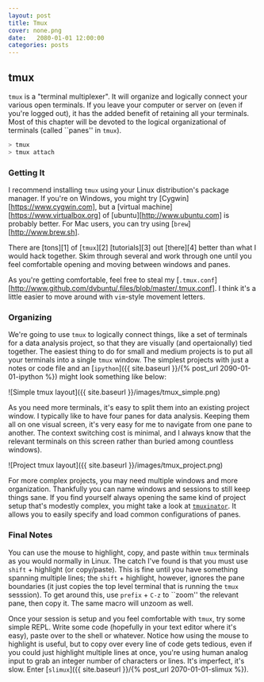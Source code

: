```yaml
---
layout: post
title: Tmux
cover: none.png
date:   2080-01-01 12:00:00
categories: posts
---
```


tmux
---

`tmux` is a "terminal multiplexer".  It will organize and logically connect your various open terminals.  If you leave your computer or server on (even if you're logged out), it has the added benefit of retaining all your terminals.  Most of this chapter will be devoted to the logical organizational of terminals (called ``panes'' in `tmux`).

```bash
> tmux
> tmux attach
```

### Getting It

I recommend installing `tmux` using your Linux distribution's package manager.  If you're on Windows, you might try [Cygwin][https://www.cygwin.com], but a [virtual machine][https://www.virtualbox.org] of [ubuntu][http://www.ubuntu.com] is probably better.  For Mac users, you can try using [`brew`][http://www.brew.sh].

There are [tons][1] of [`tmux`][2] [tutorials][3] out [there][4] better than what I would hack together.  Skim through several and work through one until you feel comfortable opening and moving between windows and panes.

As you're getting comfortable, feel free to steal my [`.tmux.conf`][http://www.github.com/dvbuntu/.files/blob/master/.tmux.conf].  I think it's a little easier to move around with `vim`-style movement letters.

### Organizing

We're going to use `tmux` to logically connect things, like a set of terminals for a data analysis project, so that they are visually (and opertaionally) tied together.  The easiest thing to do for small and medium projects is to put all your terminals into a single `tmux` window.  The simplest projects with just a notes or code file and an [`ipython`]({{ site.baseurl }}/{% post_url 2090-01-01-ipython %}) might look something like below:

![Simple tmux layout]({{ site.baseurl }}/images/tmux_simple.png)

As you need more terminals, it's easy to split them into an existing project window.  I typically like to have four panes for data analysis.  Keeping them all on one visual screen, it's very easy for me to navigate from one pane to another.  The context switching cost is minimal, and I always know that the relevant terminals on this screen rather than buried among countless windows).

![Project tmux layout]({{ site.baseurl }}/images/tmux_project.png)

For more complex projects, you may need multiple windows and more organization.  Thankfully you can name windows and sessions to still keep things sane.  If you find yourself always opening the same kind of project setup that's modestly complex, you might take a look at [`tmuxinator`](http://www.github.com/tmuxinator/tmuxinator).  It allows you to easily specify and load common configurations of panes.  

### Final Notes

You can use the mouse to highlight, copy, and paste within `tmux` terminals as you would normally in Linux.  The catch I've found is that you must use `shift` + highlight (or copy/paste).  This is fine until you have something spanning multiple lines; the `shift` + highlight, however, ignores the pane boundaries (it just copies the top level terminal that is running the `tmux` sesssion).  To get around this, use `prefix` + `C-z` to ``zoom'' the relevant pane, then copy it.  The same macro will unzoom as well.

Once your session is setup and you feel comfortable with `tmux`, try some simple REPL.  Write some code (hopefully in your text editor where it's easy), paste over to the shell or whatever.  Notice how using the mouse to highlight is useful, but to copy over every line of code gets tedious, even if you could just highlight multiple lines at once, you're using human analog input to grab an integer number of characters or lines.  It's imperfect, it's slow.  Enter [`slimux`]({{ site.baseurl }}/{% post_url 2070-01-01-slimux %}).
